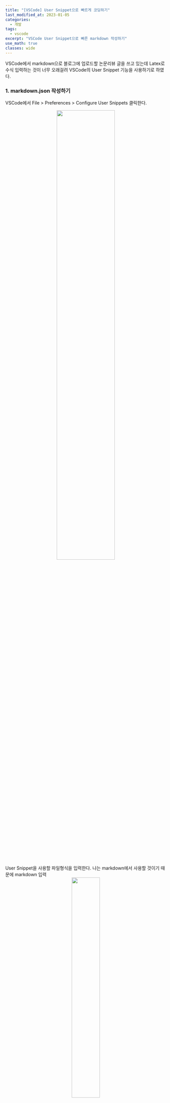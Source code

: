 ```yaml
---
title: "[VSCode] User Snippet으로 빠르게 코딩하기"
last_modified_at: 2023-01-05
categories:
  - 개발
tags:
  - vscode
excerpt: "VSCode User Snippet으로 빠른 markdown 작성하기"
use_math: true
classes: wide
---
```


VSCode에서 markdown으로 블로그에 업로드할 논문리뷰 글을 쓰고 있는데 Latex로 수식 입력하는 것이 너무 오래걸려 VSCode의 User Snippet 기능을 사용하기로 하였다.  

### 1. markdown.json 작성하기

VSCode에서 File > Preferences > Configure User Snippets 클릭한다.  

<center><img src='{{"/assets/img/snippet/snippet-fig1.png" | relative_url}}' width="60%"></center>

<br>
User Snippet을 사용할 파일형식을 입력한다. 나는 markdown에서 사용할 것이기 때문에 markdown 입력  

<center><img src='{{"/assets/img/snippet/snippet-fig2.png" | relative_url}}' width="42%"></center>

<br>
markdown.json 파일을 작성한다.  

<center><img src='{{"/assets/img/snippet/snippet-fig3.png" | relative_url}}' width="37%"></center>

<br>
작성 방법은 위와 같이 한줄로 된 snippet은  

```json
"snippet 이름" : {
    "prefix": "snippet을 선택할 때 사용할 약어",
    "body": "snippet 내용",
    "description": "snippet에 대한 설명"
}
```

형태이고, 여러줄에 걸친 snippet은 body에 [ ]로 코드 내용을 한줄씩 추가해준다.  

```json
"equation scope open": {
    "prefix": "eq",
    "body": [
        "$$",
        "\\begin{equation}",
        "\\end{equation}",
        "$$"
    ]
},
```

(주석에 예시가 있으니 참고)

### 2. settings.json 작성하기

markdown.json을 다 작성한 후 사용해보려고 했는데  

<center><img src='{{"/assets/img/snippet/snippet-fig4.png" | relative_url}}' width="35%"></center>

<br>
위와 같이 snippet이 작동을 안한다. 찾아보니 따로 settings.json에 snippet을 사용할 것이라고 적어주어야 한다.  

settings.json은 markdown.json의 상위 폴더인 User 아래에 있다.  

<center><img src='{{"/assets/img/snippet/snippet-fig5.png" | relative_url}}' width="60%"></center>

<br>
settings.json에 아래 내용을 추가해준다. 

```json
"[markdown]": {
    "editor.quickSuggestions": {
        "other": "on",
        "comments": "off",
        "strings": "off"
    }
}
```

저장 후 확인해보니

<center><img src='{{"/assets/img/snippet/snippet-fig6.png" | relative_url}}' width="60%"></center>

<br>
아주 잘 뜬다.  

(사용법은 약어 치고 TAB)  